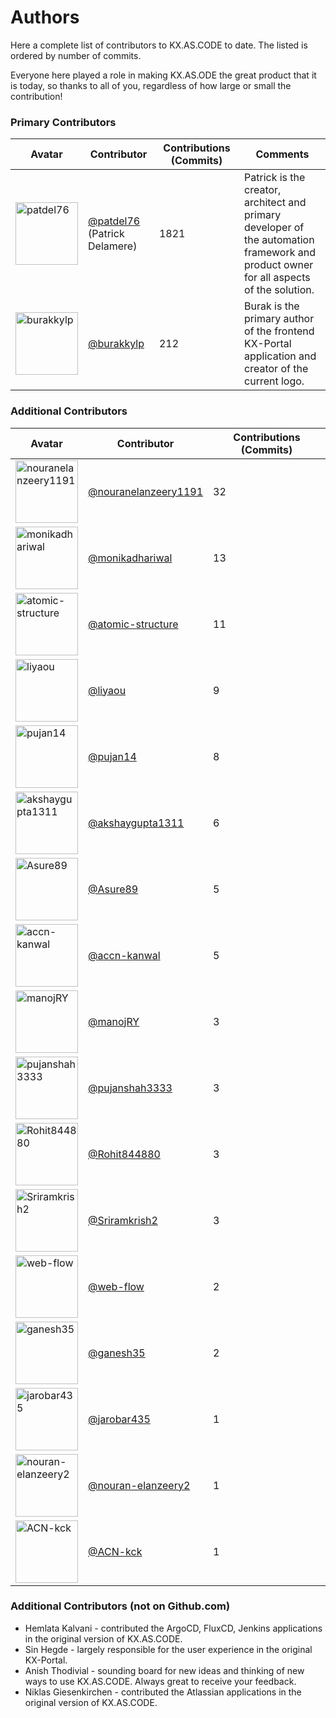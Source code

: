# Authors

Here a complete list of contributors to KX.AS.CODE to date.
The listed is ordered by number of commits. 

Everyone here played a role in making KX.AS.ODE the great product that it is today, so thanks to all of you, regardless of how large or small the contribution!

### Primary Contributors

| Avatar | Contributor | Contributions (Commits) | Comments |
---------|-------------|---------------|---------------|
|  <img alt="patdel76" src="https://avatars.githubusercontent.com/u/8320300?v=4" width="100"> | [@patdel76](src="https://github.com/patdel76) <br />(Patrick Delamere) | 1821 | Patrick is the creator, architect and primary <br />developer of the automation framework and <br />product owner for all aspects of the solution. |
|  <img alt="burakkylp" src="https://avatars.githubusercontent.com/u/35352534?v=4" width="100"> | [@burakkylp](src="https://github.com/burakkylp) | 212 | Burak is the primary author of the frontend <br /> KX-Portal application and creator of the <br />current logo. |

### Additional Contributors

| Avatar | Contributor | Contributions (Commits) |
---------|-------------|---------------|
|  <img alt="nouranelanzeery1191" src="https://avatars.githubusercontent.com/u/47716008?v=4" width="100"> | [@nouranelanzeery1191](src="https://github.com/nouranelanzeery1191) | 32 |
|  <img alt="monikadhariwal" src="https://avatars.githubusercontent.com/u/76562473?v=4" width="100"> | [@monikadhariwal](src="https://github.com/monikadhariwal) | 13 |
|  <img alt="atomic-structure" src="https://avatars.githubusercontent.com/u/30082263?v=4" width="100"> | [@atomic-structure](src="https://github.com/atomic-structure) | 11 |
|  <img alt="liyaou" src="https://avatars.githubusercontent.com/u/105428163?v=4" width="100"> | [@liyaou](https://github.com/liyaou) | 9 |
|  <img alt="pujan14" src="https://avatars.githubusercontent.com/u/8578303?v=4" width="100"> | [@pujan14](src="https://github.com/pujan14) | 8 |
|  <img alt="akshaygupta1311" src="https://avatars.githubusercontent.com/u/43351926?v=4" width="100"> | [@akshaygupta1311](src="https://github.com/akshaygupta1311) | 6 |
|  <img alt="Asure89" src="https://avatars.githubusercontent.com/u/20336951?v=4" width="100"> | [@Asure89](src="https://github.com/Asure89) | 5 |
|  <img alt="accn-kanwal" src="https://avatars.githubusercontent.com/u/63425773?v=4" width="100"> | [@accn-kanwal](src="https://github.com/accn-kanwal) | 5 |
|  <img alt="manojRY" src="https://avatars.githubusercontent.com/u/16360625?v=4" width="100"> | [@manojRY](src="https://github.com/manojRY) | 3 |
|  <img alt="pujanshah3333" src="https://avatars.githubusercontent.com/u/71491747?v=4" width="100"> | [@pujanshah3333](src="https://github.com/pujanshah3333) | 3 |
|  <img alt="Rohit844880" src="https://avatars.githubusercontent.com/u/49117524?v=4" width="100"> | [@Rohit844880](src="https://github.com/Rohit844880) | 3 |
|  <img alt="Sriramkrish2" src="https://avatars.githubusercontent.com/u/55122504?v=4" width="100"> | [@Sriramkrish2](src="https://github.com/Sriramkrish2) | 3 |
|  <img alt="web-flow" src="https://avatars.githubusercontent.com/u/19864447?v=4" width="100"> | [@web-flow](src="https://github.com/web-flow) | 2 |
|  <img alt="ganesh35" src="https://avatars.githubusercontent.com/u/6005210?v=4" width="100"> | [@ganesh35](src="https://github.com/ganesh35) | 2 |
|  <img alt="jarobar435" src="https://avatars.githubusercontent.com/u/14972707?v=4" width="100"> | [@jarobar435](src="https://github.com/jarobar435) | 1 |
|  <img alt="nouran-elanzeery2" src="https://avatars.githubusercontent.com/u/50950422?v=4" width="100"> | [@nouran-elanzeery2](src="https://github.com/nouran-elanzeery2) | 1 |
|  <img alt="ACN-kck" src="https://avatars.githubusercontent.com/u/16131873?v=4" width="100"> | [@ACN-kck](src="https://github.com/ACN-kck) | 1 |

### Additional Contributors (not on Github.com)

- Hemlata Kalvani - contributed the ArgoCD, FluxCD, Jenkins applications in the original version of KX.AS.CODE. 
- Sin Hegde - largely responsible for the user experience in the original KX-Portal.
- Anish Thodivial - sounding board for new ideas and thinking of new ways to use KX.AS.CODE. Always great to receive your feedback.
- Niklas Giesenkirchen - contributed the Atlassian applications in the original version of KX.AS.CODE.

